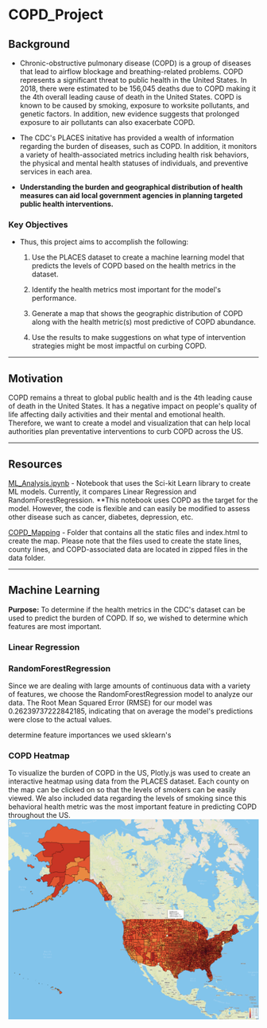 # COPD_Project

## Background

- Chronic-obstructive pulmonary disease (COPD) is a group of diseases that lead to airflow blockage and breathing-related problems. COPD represents a significant threat to public health in the United States. In 2018, there were estimated to be 156,045 deaths due to COPD making it the 4th overall leading cause of death in the United States. COPD is known to be caused by smoking, exposure to worksite pollutants, and genetic factors. In addition, new evidence suggests that prolonged exposure to air pollutants can also exacerbate COPD.

- The CDC's PLACES initative has provided a wealth of information regarding the burden of diseases, such as COPD. In addition, it monitors a variety of health-associated metrics including health risk behaviors, the physical and mental health statuses of individuals, and preventive services in each area.

- **Understanding the burden and geographical distribution of health measures can aid local government agencies in planning targeted public health interventions.**

### Key Objectives
- Thus, this project aims to accomplish the following:
    
    1.  Use the PLACES dataset to create a machine learning model that predicts the levels of COPD based on the health metrics in the dataset.
    
    2. Identify the health metrics most important for the model's performance.
    
    3. Generate a map that shows the geographic distribution of COPD along with the health metric(s) most predictive of COPD abundance.

    4. Use the results to make suggestions on what type of intervention strategies might be most impactful on curbing COPD. 

---

## Motivation 

COPD remains a threat to global public health and is the 4th leading cause of death in the United States. It has a negative impact on people's quality of life affecting daily activities and their mental and emotional health. Therefore, we want to create a model and visualization that can help local authorities plan preventative interventions to curb COPD across the US.

---

## Resources
[ML_Analysis.ipynb](ML_Analysis.ipynb) - Notebook that uses the Sci-kit Learn library to create ML models. Currently, it compares Linear Regression and RandomForestRegression. **This notebook uses COPD as the target for the model. However, the code is flexible and can easily be modified to assess other disease such as cancer, diabetes, depression, etc.

[COPD_Mapping](COPD_mapping) - Folder that contains all the static files and index.html to create the map. Please note that the files used to create the state lines, county lines, and COPD-associated data are located in zipped files in the data folder.

---

## Machine Learning
**Purpose:** To determine if the health metrics in the CDC's dataset can be used to predict the burden of COPD. If so, we wished to determine which features are most important.

### Linear Regression


### RandomForestRegression
Since we are dealing with large amounts of continuous data with a variety of features, we choose the RandomForestRegression model to analyze our data. The Root Mean Squared Error (RMSE) for our model was 0.26239737222842185, indicating that on average the model's predictions were close to the actual values.


determine feature importances we used sklearn's 




### COPD Heatmap
To visualize the burden of COPD in the US, Plotly.js was used to create an interactive heatmap using data from the PLACES dataset. Each county on the map can be clicked on so that the levels of smokers can be easily viewed. We also included data regarding the levels of smoking since this behavioral health metric was the most important feature in predicting COPD throughout the US.
![COPD_heatmap](/Images/copd_heatmap.png)